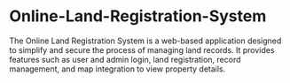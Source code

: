 # Online-Land-Registration-System
The Online Land Registration System is a web-based application designed to simplify and secure the process of managing land records. It provides features such as user and admin login, land registration, record management, and map integration to view property details.
